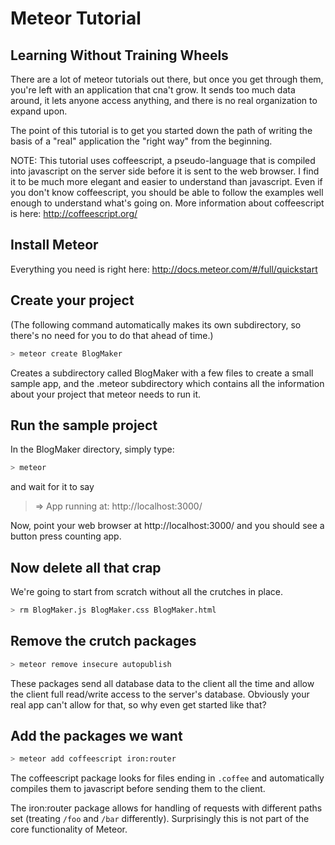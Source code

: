 # Meteor Tutorial
## Learning Without Training Wheels

There are a lot of meteor tutorials out there, but once you get through them, 
you're left with an application that cna't grow.  It sends too much data around,
it lets anyone access anything, and there is no real organization to expand upon.  

The point of this tutorial is to get you started down the path of writing the basis of a
"real" application the "right way" from the beginning.  

NOTE: This tutorial uses coffeescript, a pseudo-language that is compiled into javascript on the server side before it is sent to the web browser.  I find it to be much more elegant and easier to understand than javascript.  Even if you don't know coffeescript, you should be able to follow the examples well enough to understand what's going on.  More information about coffeescript is here: http://coffeescript.org/

## Install Meteor
Everything you need is right here: http://docs.meteor.com/#/full/quickstart

## Create your project
(The following command automatically makes its own subdirectory, so there's no need for you to do that ahead of time.)
```bash
> meteor create BlogMaker
```
Creates a subdirectory called BlogMaker with a few files to create a small sample app, and the .meteor 
subdirectory which contains all the information about your project that meteor needs to run it.

## Run the sample project
In the BlogMaker directory, simply type:
```bash
> meteor
```
and wait for it to say
> => App running at: http://localhost:3000/

Now, point your web browser at http://localhost:3000/ and you should see a button press counting app.

## Now delete all that crap
We're going to start from scratch without all the crutches in place.
```bash
> rm BlogMaker.js BlogMaker.css BlogMaker.html
```

## Remove the crutch packages
```bash
> meteor remove insecure autopublish 
```
These packages send all database data to the client all the time and allow the client full read/write access to the
server's database.  Obviously your real app can't allow for that, so why even get started like that?

## Add the packages we want
```bash
> meteor add coffeescript iron:router
```
The coffeescript package looks for files ending in `.coffee` and automatically compiles them to javascript before
sending them to the client.  

The iron:router package allows for handling of requests with different paths set (treating `/foo` and `/bar` differently).  Surprisingly this is not part of the core functionality of Meteor.

